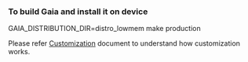 ### To build Gaia and install it on device ###

  GAIA_DISTRIBUTION_DIR=distro_lowmem make production

Please refer [Customization](https://wiki.mozilla.org/B2G/MarketCustomizations) document to understand how customization works.
